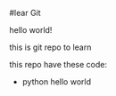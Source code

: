 #lear Git

hello world!

this is git repo to learn

this repo have these code:
 - python hello world